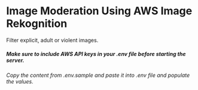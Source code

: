# Image Moderation Using AWS Image Rekognition

Filter explicit, adult or violent images.

##### Make sure to include AWS API keys in your .env file before starting the server.

###### Copy the content from .env.sample and paste it into .env file and populate the values.
